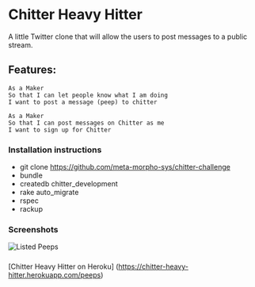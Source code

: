 Chitter Heavy Hitter
=================

 A little Twitter clone that will allow the users to post messages to a public stream.

Features:
-------

```
As a Maker
So that I can let people know what I am doing  
I want to post a message (peep) to chitter

As a Maker
So that I can post messages on Chitter as me
I want to sign up for Chitter

```
### Installation instructions

- git clone https://github.com/meta-morpho-sys/chitter-challenge
- bundle
- createdb chitter_development
- rake auto_migrate
- rspec
- rackup

### Screenshots
![Listed Peeps](https://drive.google.com/drive/folders/0B6piV8iHulccTDhURjRyZnVISE0)


###
[Chitter Heavy Hitter on Heroku] (https://chitter-heavy-hitter.herokuapp.com/peeps)
